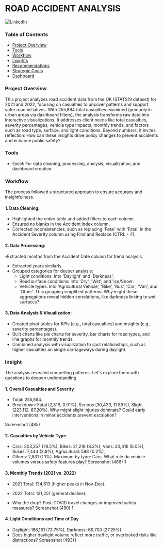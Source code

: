 # ROAD ACCIDENT ANALYSIS

[![LinkedIn](https://img.shields.io/badge/LinkedIn-Post-blue)](https://www.linkedin.com/posts/wisdom-douglas_dataanalysis-excel-roadsafety-activity-7376387987670097920-ou78?utm_source=share&utm_medium=member_desktop&rcm=ACoAAFHEifEBXd66QbKca3n-0IoGRbXlbVjZPYo)

### Table of Contents
- [Project Overview](#Project-Overview)
- [Tools](#Tools)
- [Workflow](#Workflow)
- [Insights](#Insights)
- [Recommendations](#Recommendations)
- [Strategic Goals](#Strategic-Goals)
- [Dashboard](#Dashboard)

### Project Overview
This project analyzes road accident data from the UK (STATS19 dataset) for 2021 and 2022, focusing on casualties to uncover patterns and support safer road initiatives. With 255,864 total casualties examined (primarily in urban areas via dashboard filters), the analysis transforms raw data into interactive visualizations. It addresses client needs like total casualties, severity percentages, vehicle type impacts, monthly trends, and factors such as road type, surface, and light conditions. Beyond numbers, it invites reflection: How can these insights drive policy changes to prevent accidents and enhance public safety?

### Tools
- Excel: For data cleaning, processing, analysis, visualization, and dashboard creation.
  
### Workflow
The process followed a structured approach to ensure accuracy and insightfulness.

#### 1. Data Cleaning:
- Highlighted the entire table and added filters to each column.
- Ensured no blanks in the Accident Index column.
- Corrected inconsistencies, such as replacing 'Fetal' with 'Fatal' in the Accident Severity column using Find and Replace (CTRL + F).
    
#### 2.	Data Processing:
-Extracted months from the Accident Date column for trend analysis.
- Extracted years similarly.
- Grouped categories for deeper analysis:
    - Light conditions: Into 'Daylight' and 'Darkness'.
    - Road surface conditions: Into 'Dry', 'Wet', and 'Ice/Snow'.
    - Vehicle types: Into 'Agricultural Vehicle', 'Bike', 'Bus', 'Car', 'Van', and 'Other'. This grouping simplified
       patterns: Why might these aggregations reveal hidden correlations, like darkness linking to wet surfaces?
      
#### 3.	Data Analysis & Visualization:
- Created pivot tables for KPIs (e.g., total casualties) and insights (e.g., severity percentages).
- Built charts like pie charts for severity, bar charts for road types, and line graphs for monthly trends.
- Combined analysis with visualization to spot relationships, such as higher casualties on single carriageways during daylight.
  
### Insight
The analysis revealed compelling patterns. Let's explore them with questions to deepen understanding.

#### 1. Overall Casualties and Severity
- Total: 255,864.
- Breakdown: Fatal (2,319, 0.91%), Serious (30,433, 11.89%), Slight (223,112, 87.20%).
Why might slight injuries dominate? Could early interventions in minor accidents prevent escalation?

Screenshot (485)

#### 2. Casualties by Vehicle Type
- Cars: 203,357 (79.5%), Bikes: 21,218 (8.3%), Vans: 20,416 (8.0%), Buses: 7,444 (2.9%), Agricultural: 598 (0.2%),
-  Others: 2,831 (1.1%).
Maximum by type: Cars. What role do vehicle volumes versus safety features play?
Screenshot (486) 1

#### 3. Monthly Trends (2021 vs. 2022)
- 2021 Total: 134,613 (higher peaks in Nov-Dec).

- 2022 Total: 121,251 (general decline).

- Why the drop? Post-COVID travel changes or improved safety measures?
  Screenshot (490) 1

#### 4.  Light Conditions and Time of Day
- Daylight: 186,161 (72.75%), Darkness: 69,703 (27.25%).
- Does higher daylight volume reflect more traffic, or overlooked risks like distractions?
  Screenshot (493)1

